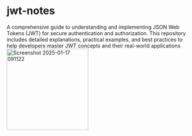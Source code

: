 # jwt-notes
A comprehensive guide to understanding and implementing JSON Web Tokens (JWT) for secure authentication and authorization. This repository includes detailed explanations, practical examples, and best practices to help developers master JWT concepts and their real-world applications
<img width="222" alt="Screenshot 2025-01-17 091122" src="https://github.com/user-attachments/assets/6c9b58c4-7890-4367-a074-21f406e5bb78" />
